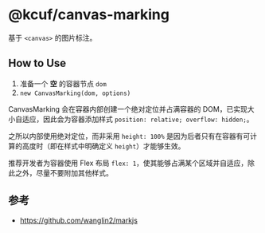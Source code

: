 # @kcuf/canvas-marking

基于 `<canvas>` 的图片标注。

## How to Use

1. 准备一个 **空** 的容器节点 `dom`
2. `new CanvasMarking(dom, options)`

CanvasMarking 会在容器内部创建一个绝对定位并占满容器的 DOM，已实现大小自适应，因此会为容器添加样式 `position: relative; overflow: hidden;`。

之所以内部使用绝对定位，而非采用 `height: 100%` 是因为后者只有在容器有可计算的高度时（即在样式中明确定义 `height`）才能够生效。

推荐开发者为容器使用 Flex 布局 `flex: 1`，使其能够占满某个区域并自适应，除此之外，尽量不要附加其他样式。

## 参考

* https://github.com/wanglin2/markjs